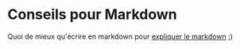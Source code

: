 # Conseils pour Markdown

Quoi de mieux qu'écrire en markdown pour [expliquer le markdown](https://github.com/adam-p/markdown-here/wiki/Markdown-Cheatsheet#wiki-code) ;)